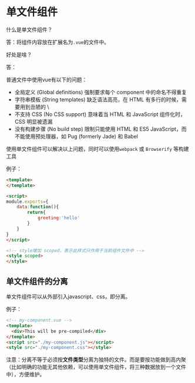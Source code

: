 # 单文件组件

什么是单文件组件？

答：将组件内容放在扩展名为`.vue`的文件中。

好处是啥？

答：

普通文件中使用vue有以下的问题：

* 全局定义 (Global definitions) 强制要求每个 component 中的命名不得重复
* 字符串模板 (String templates) 缺乏语法高亮，在 HTML 有多行的时候，需要用到丑陋的 \
* 不支持 CSS (No CSS support) 意味着当 HTML 和 JavaScript 组件化时，CSS 明显被遗漏
* 没有构建步骤 (No build step) 限制只能使用 HTML 和 ES5 JavaScript，而不能使用预处理器，如 Pug (formerly Jade) 和 Babel

使用单文件组件可以解决以上问题，同时可以使用`webpack` 或 `Browserify` 等构建工具

例子：

```html
<template>
</template>

<script>
module.exports={
    data:function(){
        return{
            greeting:'hello'
        }
    }
}
</script>

<!-- style增加 scoped，表示此样式只作用于当前组件文件中 -->
<style scoped>
</style>
```

## 单文件组件的分离

单文件组件可以从外部引入javascript、css，即分离。

例子：

```html
<!-- my-component.vue -->
<template>
  <div>This will be pre-compiled</div>
</template>
<script src="./my-component.js"></script>
<style src="./my-component.css"></style>
```

注意：分离不等于必须按**文件类型**分离为独特的文件。而是要按功能做到高内聚（比如明确的功能无其他依赖，可以使用单文件组件，将三种数据放到一个文件中），方便维护。
